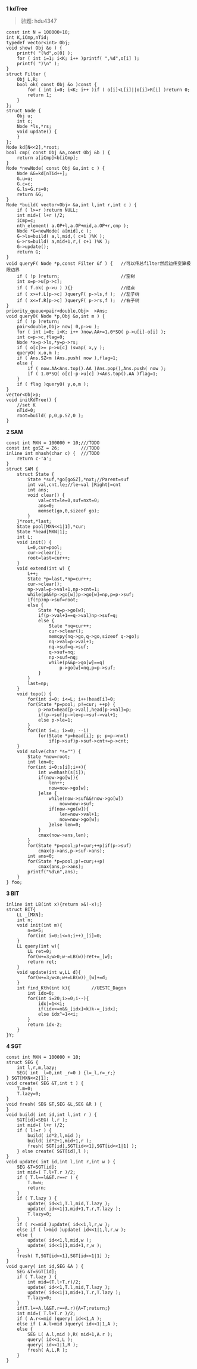 **1 kdTree**
>验题: hdu4347

	const int N = 100000+10;
	int K,iCmp,nTid;
	typedef vector<int> Obj;
	void show( Obj &o ) {
		printf( "(%d",o[0] );
		for ( int i=1; i<K; i++ )printf( ",%d",o[i] );
		printf( ")\n" );
	}
	struct Filter {
		Obj L,R;
		bool ok( const Obj &o )const {
			for ( int i=0; i<K; i++ )if ( o[i]<L[i]||o[i]>R[i] )return 0;
			return 1;
		}
	};
	struct Node {
		Obj u;
		int c;
		Node *ls,*rs;
		void update() {
		}
	};
	Node kd[N<<2],*root;
	bool cmp( const Obj &a,const Obj &b ) {
		return a[iCmp]<b[iCmp];
	}
	Node *newNode( const Obj &u,int c ) {
		Node &G=kd[nTid++];
		G.u=u;
		G.c=c;
		G.ls=G.rs=0;
		return &G;
	}
	Node *build( vector<Obj> &a,int l,int r,int c ) {
		if ( l>=r )return NULL;
		int mid=( l+r )/2;
		iCmp=c;
		nth_element( a.OP+l,a.OP+mid,a.OP+r,cmp );
		Node *G=newNode( a[mid],c );
		G->ls=build( a,l,mid,( c+1 )%K );
		G->rs=build( a,mid+1,r,( c+1 )%K );
		G->update();
		return G;
	}
	void queryF( Node *p,const Filter &f ) {   //可以传总filter然后边传变算极限边界
		if ( !p )return;                       //空树
		int x=p->u[p->c];
		if ( f.ok( p->u ) ){}                  //结点
		if ( x>=f.L[p->c] )queryF( p->ls,f );  //左子树
		if ( x<=f.R[p->c] )queryF( p->rs,f );  //右子树
	}
	priority_queue<pair<double,Obj>  >Ans;
	void queryO( Node *p,Obj &o,int m ) {
		if ( !p )return;
		pair<double,Obj> now( 0,p->u );
		for ( int i=0; i<K; i++ )now.AA+=1.0*SQ( p->u[i]-o[i] );
		int c=p->c,flag=0;
		Node *x=p->ls,*y=p->rs;
		if ( o[c]>= p->u[c] )swap( x,y );
		queryO( x,o,m );
		if ( Ans.SZ<m )Ans.push( now ),flag=1;
		else {
			if ( now.AA<Ans.top().AA )Ans.pop(),Ans.push( now );
			if ( 1.0*SQ( o[c]-p->u[c] )<Ans.top().AA )flag=1;
		}
		if ( flag )queryO( y,o,m );
	}
	vector<Obj>p;
	void initKdTree() {
		//set K
		nTid=0;
		root=build( p,0,p.SZ,0 );
	}
**2 SAM**

	const int MXN = 100000 + 10;///TODO
	const int goSZ = 26;		///TODO
	inline int mhash(char c) {	///TODO
		return c-'a';
	}
	struct SAM {
		struct State {
			State *suf,*go[goSZ],*nxt;//Parent=suf
			int val,cnt,le;//le~val |Right|=cnt
			int ans;
			void clear() {
				val=cnt=le=0,suf=nxt=0;
				ans=0;
				memset(go,0,sizeof go);
			}
		}*root,*last;
		State pool[MXN<<1|1],*cur;
		State *head[MXN|1];
		int L;
		void init() {
			L=0,cur=pool;
			cur->clear();
			root=last=cur++;
		}
		void extend(int w) {
			L++;
			State *p=last,*np=cur++;
			cur->clear();
			np->val=p->val+1,np->cnt=1;
			while(p&&!p->go[w])p->go[w]=np,p=p->suf;
			if(!p)np->suf=root;
			else {
				State *q=p->go[w];
				if(p->val+1==q->val)np->suf=q;
				else {
					State *nq=cur++;
					cur->clear();
					memcpy(nq->go,q->go,sizeof q->go);
					nq->val=p->val+1;
					nq->suf=q->suf;
					q->suf=nq;
					np->suf=nq;
					while(p&&p->go[w]==q)
						p->go[w]=nq,p=p->suf;
				}
			}
			last=np;
		}
		void topo() {
			for(int i=0; i<=L; i++)head[i]=0;
			for(State *p=pool; p!=cur; ++p) {
				p->nxt=head[p->val],head[p->val]=p;
				if(p->suf)p->le=p->suf->val+1;
				else p->le=1;
			}
			for(int i=L; i>=0; --i)
				for(State *p=head[i]; p; p=p->nxt)
					if(p->suf)p->suf->cnt+=p->cnt;
		}
		void solve(char *s="") {
			State *now=root;
			int len=0;
			for(int i=0;s[i];i++){
				int w=mhash(s[i]);
				if(now->go[w]){
					len++;
					now=now->go[w];
				}else {
					while(now->suf&&!now->go[w])
						now=now->suf;
					if(now->go[w]){
						len=now->val+1;
						now=now->go[w];
					}else len=0;
				}
				cmax(now->ans,len);
			}
			for(State *p=pool;p!=cur;++p)if(p->suf)
				cmax(p->ans,p->suf->ans);
			int ans=0;
			for(State *p=pool;p!=cur;++p)
				cmax(ans,p->ans);
			printf("%d\n",ans);
		}
	} foo;

**3 BIT**

	inline int LB(int x){return x&(-x);}
	struct BIT{
		LL _[MXN];
		int n;
		void init(int m){
			n=m+5;
			for(int i=0;i<=n;i++)_[i]=0;
		}
		LL query(int w){
			LL ret=0;
			for(w+=3;w>0;w-=LB(w))ret+=_[w];
			return ret;
		}
		void update(int w,LL d){
			for(w+=3;w<n;w+=LB(w))_[w]+=d;
		}
		int find_Kth(int k){		//UESTC_Dagon
			int idx=0;
			for(int i=20;i>=0;i--){
				idx|=1<<i;
				if(idx<=n&&_[idx]<k)k-=_[idx];
				else idx^=1<<i;
			}
			return idx-2;
		}
	}Y;

**4 SGT**

	const int MXN = 100000 + 10;
	struct SEG {
		int l,r,m,lazy;
		SEG( int _l=0,int _r=0 ) {l=_l,r=_r;}
	} SGT[MXN<<2|1];
	void create( SEG &T,int t ) {
		T.m=0;
		T.lazy=0;
	}
	void fresh( SEG &T,SEG &L,SEG &R ) {
	}
	void build( int id,int l,int r ) {
		SGT[id]=SEG( l,r );
		int mid=( l+r )/2;
		if ( l!=r ) {
			build( id*2,l,mid );
			build( id*2+1,mid+1,r );
			fresh( SGT[id],SGT[id<<1],SGT[id<<1|1] );
		} else create( SGT[id],l );
	}
	void update( int id,int l,int r,int w ) {
		SEG &T=SGT[id];
		int mid=( T.l+T.r )/2;
		if ( T.l==l&&T.r==r ) {
			T.m=w;
			return;
		}
		if ( T.lazy ) {
			update( id<<1,T.l,mid,T.lazy );
			update( id<<1|1,mid+1,T.r,T.lazy );
			T.lazy=0;
		}
		if ( r<=mid )update( id<<1,l,r,w );
		else if ( l>mid )update( id<<1|1,l,r,w );
		else {
			update( id<<1,l,mid,w );
			update( id<<1|1,mid+1,r,w );
		}
		fresh( T,SGT[id<<1],SGT[id<<1|1] );
	}
	void query( int id,SEG &A ) {
		SEG &T=SGT[id];
		if ( T.lazy ) {
			int mid=(T.l+T.r)/2;
			update( id<<1,T.l,mid,T.lazy );
			update( id<<1|1,mid+1,T.r,T.lazy );
			T.lazy=0;
		}
		if(T.l==A.l&&T.r==A.r){A=T;return;}
		int mid=( T.l+T.r )/2;
		if ( A.r<=mid )query( id<<1,A );
		else if ( A.l>mid )query( id<<1|1,A );
		else {
			SEG L( A.l,mid ),R( mid+1,A.r );
			query( id<<1,L );
			query( id<<1|1,R );
			fresh( A,L,R );
		}
	}


